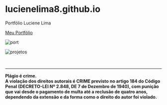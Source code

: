 # lucienelima8.github.io
Portfólio Luciene Lima

<a href="https://lucienelima8.github.io/" target="_blank">Meu Portfólio</a> 

![port](https://github.com/lucienelima8/lucienelima8.github.io/assets/137119392/51560e52-c132-4ca6-be64-c5c10962d9b9)

![projetos](https://github.com/lucienelima8/lucienelima8.github.io/assets/137119392/17d3ac81-0119-47ee-9160-371260ca045e)



<br>
<hr>
<b>Plágio é crime.<br>
A violação dos direitos autorais é CRIME previsto no <b>artigo 184 do Código Penal (DECRETO-LEI Nº 2.848, DE 7 de Dezembro de 1940)<b>, com punição que vai desde o pagamento de multa até a reclusão de quatro anos, dependendo da extensão e da forma como o direito do autor foi violado.

